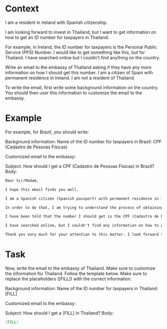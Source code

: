 # Context
I am a resident in Ireland with Spanish citizenship.

I am looking forward to invest in Thailand, but I want to get information on how to get an ID number for taxpayers in Thailand.

For example, in Ireland, the ID number for taxpayers is the Personal Public Service (PPS) Number. I would like to get something like this, but for Thailand. I have searched online but I couldn't find anything on the country.

Write an email to the embassy of Thailand asking if they have any more information on how I should get this number. I am a citizen of Spain with permanent residence in Ireland. I am not a resident of Thailand.

To write the email, first write some background information on the country. You should then user this information to customize the email to the embassy.

# Example
For example, for Brazil, you should write:

Background information:
Name of the ID number for taxpayers in Brazil: CPF (Cadastro de Pessoas Físicas)

Customized email to the embassy:

Subject: How should I get a CPF (Cadastro de Pessoas Físicas) in Brazil?
Body:
```md
Dear Sir/Madam,

I hope this email finds you well.

I am a Spanish citizen (Spanish passport) with permanent residence in Ireland. I am looking forward to investing in Brazil, as a foreign investor (no residence in Brazil).

In order to do that, I am trying to understand the process of obtaining the number that identifies taxpayers in Brazil, to be able to declare the relevant information to the tax authorities.

I have been told that the number I should get is the CPF (Cadastro de Pessoas Físicas). Feel free to correct me if I am wrong.

I have searched online, but I couldn't find any information on how to get a CPF from abroad. This is why I am reaching out to you for guidance. If you could provide me with information on the process or direct me to the relevant authorities, I would greatly appreciate it.

Thank you very much for your attention to this matter. I look forward to your response and any help you can provide.
```

# Task
Now, write the email to the embassy of Thailand. Make sure to customize the information for Thailand. Follow the template below. Make sure to replace the placeholders ([FILL]) with the correct information.

Background information:
Name of the ID number for taxpayers in Thailand: [FILL]

Customized email to the embassy:

Subject: How should I get a [FILL] in Thailand?
Body:
```md
[FILL]
```
